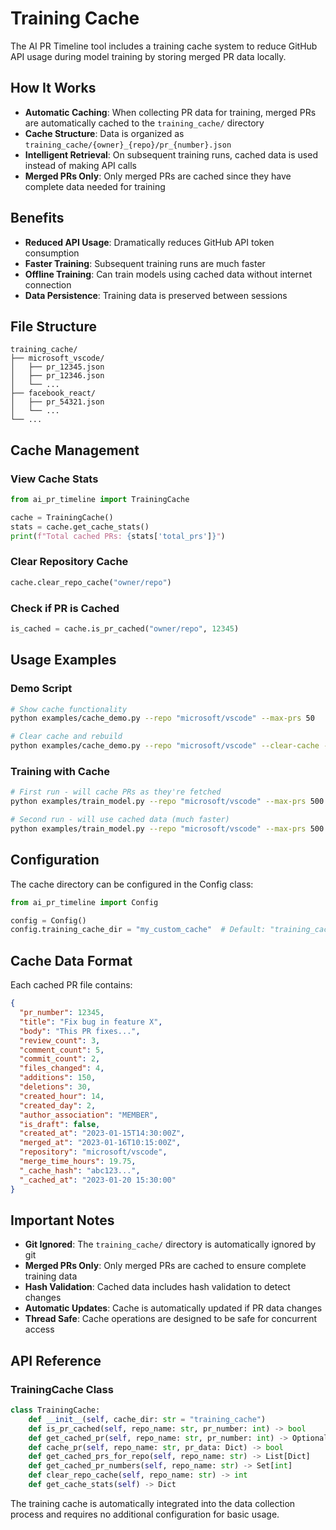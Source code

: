 # Training Cache

The AI PR Timeline tool includes a training cache system to reduce GitHub API usage during model training by storing merged PR data locally.

## How It Works

- **Automatic Caching**: When collecting PR data for training, merged PRs are automatically cached to the `training_cache/` directory
- **Cache Structure**: Data is organized as `training_cache/{owner}_{repo}/pr_{number}.json`
- **Intelligent Retrieval**: On subsequent training runs, cached data is used instead of making API calls
- **Merged PRs Only**: Only merged PRs are cached since they have complete data needed for training

## Benefits

- **Reduced API Usage**: Dramatically reduces GitHub API token consumption
- **Faster Training**: Subsequent training runs are much faster
- **Offline Training**: Can train models using cached data without internet connection
- **Data Persistence**: Training data is preserved between sessions

## File Structure

```
training_cache/
├── microsoft_vscode/
│   ├── pr_12345.json
│   ├── pr_12346.json
│   └── ...
├── facebook_react/
│   ├── pr_54321.json
│   └── ...
└── ...
```

## Cache Management

### View Cache Stats
```python
from ai_pr_timeline import TrainingCache

cache = TrainingCache()
stats = cache.get_cache_stats()
print(f"Total cached PRs: {stats['total_prs']}")
```

### Clear Repository Cache
```python
cache.clear_repo_cache("owner/repo")
```

### Check if PR is Cached
```python
is_cached = cache.is_pr_cached("owner/repo", 12345)
```

## Usage Examples

### Demo Script
```bash
# Show cache functionality
python examples/cache_demo.py --repo "microsoft/vscode" --max-prs 50

# Clear cache and rebuild
python examples/cache_demo.py --repo "microsoft/vscode" --clear-cache --max-prs 50
```

### Training with Cache
```bash
# First run - will cache PRs as they're fetched
python examples/train_model.py --repo "microsoft/vscode" --max-prs 500

# Second run - will use cached data (much faster)
python examples/train_model.py --repo "microsoft/vscode" --max-prs 500
```

## Configuration

The cache directory can be configured in the Config class:

```python
from ai_pr_timeline import Config

config = Config()
config.training_cache_dir = "my_custom_cache"  # Default: "training_cache"
```

## Cache Data Format

Each cached PR file contains:

```json
{
  "pr_number": 12345,
  "title": "Fix bug in feature X",
  "body": "This PR fixes...",
  "review_count": 3,
  "comment_count": 5,
  "commit_count": 2,
  "files_changed": 4,
  "additions": 150,
  "deletions": 30,
  "created_hour": 14,
  "created_day": 2,
  "author_association": "MEMBER",
  "is_draft": false,
  "created_at": "2023-01-15T14:30:00Z",
  "merged_at": "2023-01-16T10:15:00Z",
  "repository": "microsoft/vscode",
  "merge_time_hours": 19.75,
  "_cache_hash": "abc123...",
  "_cached_at": "2023-01-20 15:30:00"
}
```

## Important Notes

- **Git Ignored**: The `training_cache/` directory is automatically ignored by git
- **Merged PRs Only**: Only merged PRs are cached to ensure complete training data
- **Hash Validation**: Cached data includes hash validation to detect changes
- **Automatic Updates**: Cache is automatically updated if PR data changes
- **Thread Safe**: Cache operations are designed to be safe for concurrent access

## API Reference

### TrainingCache Class

```python
class TrainingCache:
    def __init__(self, cache_dir: str = "training_cache")
    def is_pr_cached(self, repo_name: str, pr_number: int) -> bool
    def get_cached_pr(self, repo_name: str, pr_number: int) -> Optional[Dict]
    def cache_pr(self, repo_name: str, pr_data: Dict) -> bool
    def get_cached_prs_for_repo(self, repo_name: str) -> List[Dict]
    def get_cached_pr_numbers(self, repo_name: str) -> Set[int]
    def clear_repo_cache(self, repo_name: str) -> int
    def get_cache_stats(self) -> Dict
```

The training cache is automatically integrated into the data collection process and requires no additional configuration for basic usage. 